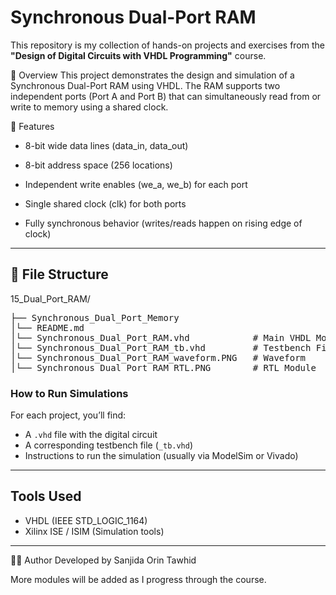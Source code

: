 # Synchronous Dual-Port RAM

This repository is my collection of hands-on projects and exercises from the **"Design of Digital Circuits with VHDL Programming"** course.

🧠 Overview
This project demonstrates the design and simulation of a Synchronous Dual-Port RAM using VHDL. The RAM supports two independent ports (Port A and Port B) that can simultaneously read from or write to memory using a shared clock.

🧩 Features
- 8-bit wide data lines (data_in, data_out)
 
- 8-bit address space (256 locations)

- Independent write enables (we_a, we_b) for each port

- Single shared clock (clk) for both ports

- Fully synchronous behavior (writes/reads happen on rising edge of clock)

---
## 📁 File Structure

15_Dual_Port_RAM/
<pre>
├── Synchronous_Dual_Port_Memory
│└── README.md
│└── Synchronous_Dual_Port_RAM.vhd            # Main VHDL Module
│└── Synchronous_Dual_Port_RAM_tb.vhd         # Testbench File
│└── Synchronous_Dual_Port_RAM_waveform.PNG   # Waveform
│└── Synchronous_Dual_Port_RAM_RTL.PNG        # RTL Module
</pre>

### How to Run Simulations

For each project, you’ll find:
- A `.vhd` file with the digital circuit
- A corresponding testbench file (`_tb.vhd`)
- Instructions to run the simulation (usually via ModelSim or Vivado)

---

## Tools Used
- VHDL (IEEE STD_LOGIC_1164)
- Xilinx ISE / ISIM (Simulation tools)

---

🙋‍♀️ Author Developed by Sanjida Orin Tawhid

More modules will be added as I progress through the course.
